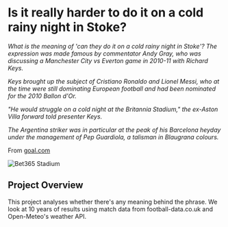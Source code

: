 # Is it really harder to do it on a cold rainy night in Stoke?

_What is the meaning of 'can they do it on a cold rainy night in Stoke'?
The expression was made famous by commentator Andy Gray, who was discussing a Manchester City vs Everton game in 2010-11 with Richard Keys._

_Keys brought up the subject of Cristiano Ronaldo and Lionel Messi, who at the time were still dominating European football and had been nominated for the 2010 Ballon d'Or._

_"He would struggle on a cold night at the Britannia Stadium," the ex-Aston Villa forward told presenter Keys._

_The Argentina striker was in particular at the peak of his Barcelona heyday under the management of Pep Guardiola, a talisman in Blaugrana colours._

From [goal.com](https://www.goal.com/en-us/news/what-does-can-they-do-it-on-a-cold-rainy-night-in-stoke-mean-messi-phrase-explained/1f7alegnrwfr01i5vj34vak59k) 

![Bet365 Stadium](https://upload.wikimedia.org/wikipedia/commons/8/81/Stoke_City_FC_V_Arsenal_09.jpg)

## Project Overview

This project analyses whether there's any meaning behind the phrase. We look at 10 years of results using match data from football-data.co.uk and Open-Meteo's weather API. 
